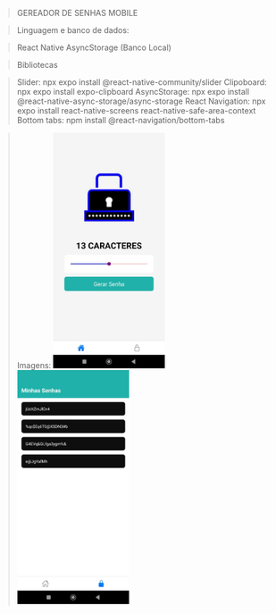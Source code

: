 > GEREADOR DE SENHAS MOBILE

> Linguagem e banco de dados:

  > React Native
  > AsyncStorage (Banco Local)

> Bibliotecas

  > Slider: npx expo install @react-native-community/slider
  > Clipoboard: npx expo install expo-clipboard
  > AsyncStorage: npx expo install @react-native-async-storage/async-storage
  > React Navigation: npx expo install react-native-screens react-native-safe-area-context
  > Bottom tabs: npm install @react-navigation/bottom-tabs

> Imagens:
  <img src="img1.jpeg" alt="Alt text" width="200"/> <img src="img2.jpeg" alt="Alt text" width="200"/>
  
